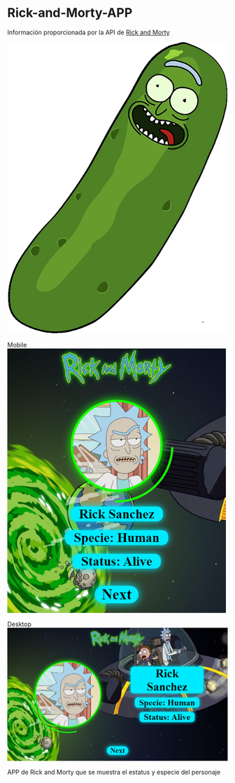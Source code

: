 # Rick-and-Morty-APP

Información proporcionada por la API de [Rick and Morty](https://rickandmortyapi.com)


![ICON](https://github.com/Ismael-18/Rick-and-Morty-APP/blob/master/src/img/icon.png?raw=true)



Mobile
![Mobile](https://github.com/Ismael-18/Rick-and-Morty-APP/blob/master/src/img/Mobile.png?raw=true)

Desktop
![Desktop](https://github.com/Ismael-18/Rick-and-Morty-APP/blob/master/src/img/PC.png?raw=true)



APP de Rick and Morty que se muestra el estatus y especie del personaje
